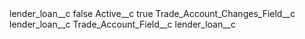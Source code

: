 <?xml version="1.0" encoding="UTF-8"?>
<CustomMetadata xmlns="http://soap.sforce.com/2006/04/metadata" xmlns:xsi="http://www.w3.org/2001/XMLSchema-instance" xmlns:xsd="http://www.w3.org/2001/XMLSchema">
    <label>lender_loan__c</label>
    <protected>false</protected>
    <values>
        <field>Active__c</field>
        <value xsi:type="xsd:boolean">true</value>
    </values>
    <values>
        <field>Trade_Account_Changes_Field__c</field>
        <value xsi:type="xsd:string">lender_loan__c</value>
    </values>
    <values>
        <field>Trade_Account_Field__c</field>
        <value xsi:type="xsd:string">lender_loan__c</value>
    </values>
</CustomMetadata>
